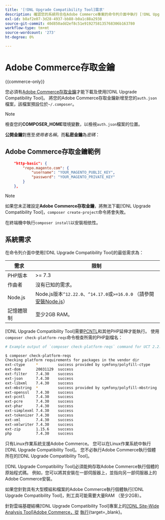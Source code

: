 ```yaml
---
title: '[!DNL Upgrade Compatibility Tool]需求'
description: 確認您的系統符合在Adobe Commerce專案的命令列介面中執行 [!DNL Upgrade Compatibility Tool] 的必要需求。
exl-id: b8af2e07-3d28-4937-bb88-b0a1c88a2938
source-git-commit: 40d850add2ef8c51e9192758135768306b163780
workflow-type: tm+mt
source-wordcount: '273'
ht-degree: 0%

---
```


# Adobe Commerce存取金鑰

{{commerce-only}}

您必須有[Adobe Commerce存取金鑰](https://developer.adobe.com/commerce/marketplace/guides/sellers/profile-information/#access-keys)才能下載及使用[!DNL Upgrade Compatibility Tool]。 將您的Adobe Commerce存取金鑰新增至您的`auth.json`檔案，該檔案預設位於`~/.composer`。

>[!NOTE]
>
>檢查您的&#x200B;**COMPOSER_HOME**&#x200B;環境變數，以檢視`auth.json`檔案的位置。

**公開金鑰**&#x200B;對應至&#x200B;_使用者名稱_，而&#x200B;**私密金鑰**&#x200B;為&#x200B;_密碼_：

## Adobe Commerce存取金鑰範例

```json
    "http-basic": {
        "repo.magento.com": {
            "username": "YOUR_MAGENTO_PUBLIC_KEY",
            "password": "YOUR_MAGENTO_PRIVATE_KEY"
        }
    },
```

>[!NOTE]
>
> 如果您未正確設定&#x200B;**Adobe Commerce存取金鑰**，將無法下載[!DNL Upgrade Compatibility Tool]，`composer create-project`命令將會失敗。

在終端機中執行`composer install`以安裝相依性。

## 系統需求

在命令列介面中使用[!DNL Upgrade Compatibility Tool]的最低需求為：

| **需求** | **限制** |
|----------------|-----------------|
| PHP版本 | >= 7.3 |
| 作曲者 | 沒有已知的需求。 |
| Node.js | Node.js版本`^12.22.0`、`^14.17.0`或`>=16.0.0` （請參閱[安裝Node.js](https://nodejs.org/en/learn/getting-started/how-to-install-nodejs)） |
| 記憶體限制 | 至少2GB RAM。 |

[!DNL Upgrade Compatibility Tool]需要[PCNTL](https://www.php.net/manual/en/book.pcntl.php)和其他PHP延伸才能執行。 使用`composer check-platform-reqs`命令檢查所需的PHP副檔名：

```bash
# Example output of `composer check-platform-reqs` command for UCT 2.2.6 and PHP 7.4:

$ composer check-platform-reqs
Checking platform requirements for packages in the vendor dir
ext-ctype     *         success provided by symfony/polyfill-ctype
ext-dom       20031129  success
ext-filter    7.4.30    success
ext-json      7.4.30    success
ext-libxml    7.4.30    success
ext-mbstring  *         success provided by symfony/polyfill-mbstring
ext-openssl   7.4.30    success
ext-pcntl     7.4.30    success
ext-pcre      7.4.30    success
ext-phar      7.4.30    success
ext-simplexml 7.4.30    success
ext-tokenizer 7.4.30    success
ext-xml       7.4.30    success
ext-xmlwriter 7.4.30    success
ext-zip       1.15.6    success
php           7.4.30    success
```

只有Linux作業系統支援Adobe Commerce。 您可以在Linux作業系統中執行[!DNL Upgrade Compatibility Tool]。 您不必執行Adobe Commerce執行個體所在的[!DNL Upgrade Compatibility Tool]。

[!DNL Upgrade Compatibility Tool]必須能夠存取Adobe Commerce執行個體的原始程式碼。 例如，您可以將其安裝在一部伺服器上，並指向另一部伺服器上的Adobe Commerce安裝。

如果您針對具有大型模組和檔案的Adobe Commerce執行個體執行[!DNL Upgrade Compatibility Tool]，則工具可能需要大量RAM （至少2GB）。

針對雲端基礎結構[!DNL Upgrade Compatibility Tool]專案上的[[!DNL Site-Wide Analysis Tool]Adobe Commerce，從](https://experienceleague.adobe.com/docs/commerce-operations/upgrade-guide/upgrade-compatibility-tool/use-upgrade-compatibility-tool/integrate-analysis-tool.html) [執行](https://experienceleague.adobe.com/docs/commerce-cloud-service/user-guide/project/overview.html){target=_blank}。

